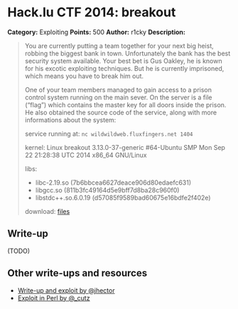 # Hack.lu CTF 2014: breakout

**Category:** Exploiting
**Points:** 500
**Author:** r1cky
**Description:**

> You are currently putting a team together for your next big heist, robbing the biggest bank in town. Unfortunately the bank has the best security system available. Your best bet is Gus Oakley, he is known for his excotic exploiting techniques. But he is currently imprisoned, which means you have to break him out.
>
> One of your team members managed to gain access to a prison control system running on the main sever. On the server is a file (“flag”) which contains the master key for all doors inside the prison. He also obtained the source code of the service, along with more informations about the system:
>
> service running at: `nc wildwildweb.fluxfingers.net 1404`
>
> kernel:
> Linux breakout 3.13.0-37-generic #64-Ubuntu SMP Mon Sep 22 21:28:38 UTC 2014 x86_64 GNU/Linux
>
> libs:
> - libc-2.19.so (7b6bbcea6627deace906d80edaefc631)
> - libgcc.so (811b3fc49164d5e9bff7d8ba28c960f0)
> - libstdc++.so.6.0.19 (d57085f9589bad60675e16bdfe2f402e)
>
> download: [files](breakout_05673c94eb5dc18580718a6e33fc3505.tar.gz)

## Write-up

(TODO)

## Other write-ups and resources

* [Write-up and exploit by @jhector](https://github.com/jhector/breakout)
* [Exploit in Perl by @_cutz](exploit-by-cutz.pl)
